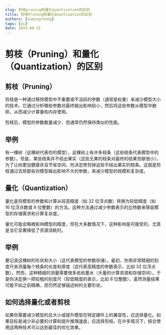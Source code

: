 ```yaml
---
slug: 剪枝pruning和量化quantization的区别
title: 剪枝Pruning和量化Quantization的区别
authors: [sumingcheng]
tags: [ai]
date: 2024-08-31
---
```


# 剪枝（Pruning）和量化（Quantization）的区别

## 剪枝（Pruning）

剪枝是一种通过移除模型中不重要或不活跃的参数（通常是权重）来减少模型大小的技术。它通过分析哪些参数对最终输出影响较小，然后将这些参数从模型中删除，从而减少计算量和内存使用。

剪枝后，模型的参数数量减少，但通常仍然保持类似的性能。

## 举例

有一棵树（这棵树代表你的模型），这棵树上有许多枝条（这些枝条代表模型中的参数）。但是，某些枝条并不结出果实（这些无果的枝条对最终的结果贡献很小）。为了让树更加健康并且节省空间，你决定修剪掉这些不结出果实的枝条。这就是剪枝通过去除那些对模型输出影响不大的参数，来减少模型的规模和复杂度。

## 量化（Quantization）

量化是将模型的参数和计算从较高精度（如 32 位浮点数）转换为较低精度（如 16 位浮点数或 8 位整数）的方法。这种方法通过减少参数表示的比特数来降低模型的存储需求和计算复杂度。

量化可能会略微影响模型的精度，但在大多数情况下，这种影响是可接受的，尤其是当它显著降低了资源消耗时。

## 举例

要记录这棵树的形状和大小（这代表模型的参数存储）。最初，你用非常精细的刻度尺来测量每个枝条的长度和厚度（这代表高精度的参数表示，比如 32 位浮点数）。然而，这种精细的测量需要很多纸和墨水（大量的计算资源和存储空间）。于是你决定换一把较粗的刻度尺（较低精度的表示，比如 8 位整数），虽然测量结果可能不如之前精确，但仍然足够描述树的主要形状。

## 如何选择量化或者剪枝

如果你需要减少模型的总大小或提升模型在特定硬件上的兼容性，应选择量化。如果目标是减少非必要的计算和提升推理速度，应选择剪枝。在许多情况下，结合使用这两种技术可以达到最佳的优化效果。
